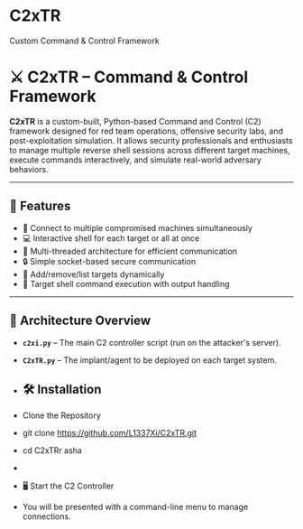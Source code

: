 # C2xTR
Custom Command &amp; Control Framework
# ⚔️ C2xTR – Command & Control Framework

**C2xTR** is a custom-built, Python-based Command and Control (C2) framework designed for red team operations, offensive security labs, and post-exploitation simulation. It allows security professionals and enthusiasts to manage multiple reverse shell sessions across different target machines, execute commands interactively, and simulate real-world adversary behaviors.

---

## 📌 Features

- 🔄 Connect to multiple compromised machines simultaneously
- 💻 Interactive shell for each target or all at once
- 🧠 Multi-threaded architecture for efficient communication
- 🔒 Simple socket-based secure communication
- 📂 Add/remove/list targets dynamically
- 🔎 Target shell command execution with output handling

---

## 🧱 Architecture Overview

- **`c2xi.py`** – The main C2 controller script (run on the attacker's server).
- **`C2xTR.py`** – The implant/agent to be deployed on each target system.

- ## 🛠️ Installation
- Clone the Repository
- git clone https://github.com/L1337Xi/C2xTR.git
- cd C2xTRr asha




-  

-  🖥️ Start the C2 Controller
-  You will be presented with a command-line menu to manage connections.

